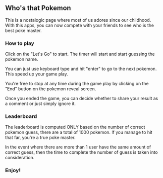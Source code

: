 ## Who's that Pokemon

This is a nostalogic page where most of us adores since our childhood. With this apps, you can now compete with your friends to see who is the best poke master.

### How to play

Click on the "Let's Go" to start. The timer will start and start guessing the pokemon name.

You can just use keyboard type and hit "enter" to go to the next pokemon. This speed up your game play.

You're free to stop at any time during the game play by clicking on the "End" button on the pokemon reveal screen.

Once you ended the game, you can decide whether to share your result as a comment or just simply ignore it.

### Leaderboard

The leaderboard is computed ONLY based on the number of correct pokemon guess, there are a total of 1000 pokemon. If you manage to hit that far, you're a true poke master.

In the event where there are more than 1 user have the same amount of correct guess, then the time to complete the number of guess is taken into consideration.

### Enjoy!

